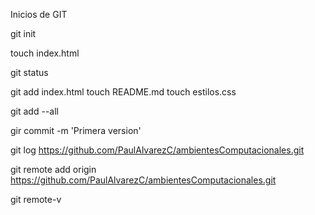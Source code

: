 Inicios de GIT

git init

touch index.html

git status

git add index.html
touch README.md
touch estilos.css

git add --all

gir commit -m 'Primera version'

git log
https://github.com/PaulAlvarezC/ambientesComputacionales.git

git remote add origin https://github.com/PaulAlvarezC/ambientesComputacionales.git

git remote-v

